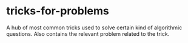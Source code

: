# tricks-for-problems
A hub of most common tricks used to solve certain kind of algorithmic questions. Also contains the relevant problem related to the trick.
